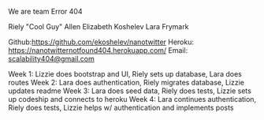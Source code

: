 We are team Error 404

Riely "Cool Guy" Allen
Elizabeth Koshelev
Lara Frymark

Github:https://github.com/ekoshelev/nanotwitter
Heroku: https://nanotwitternotfound404.herokuapp.com/
Email: scalability404@gmail.com

Week 1: Lizzie does bootstrap and UI, Riely sets up database, Lara does routes
Week 2: Lara does authentication, Riely migrates database, Lizzie updates readme
Week 3: Lara does seed data, Riely does tests, Lizzie sets up codeship and connects to heroku
Week 4: Lara continues authentication, Riely does tests, Lizzie helps w/ authentication and implements posts
